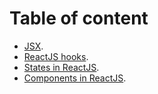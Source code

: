 # Table of content

- [JSX](./docs/jsx.md).
- [ReactJS hooks](./docs/hooks.md).
- [States in ReactJS](./docs/state.md).
- [Components in ReactJS](./docs/components.md).
